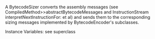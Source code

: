 A BytecodeSizer converts the assembly messages (see CompiledMethod>>abstractBytecodeMessages and InstructionStream interpretNextInstructionFor: et al) and sends them to the corresponding sizing messages implemented by BytecodeEncoder's subclasses.

Instance Variables: see superclass